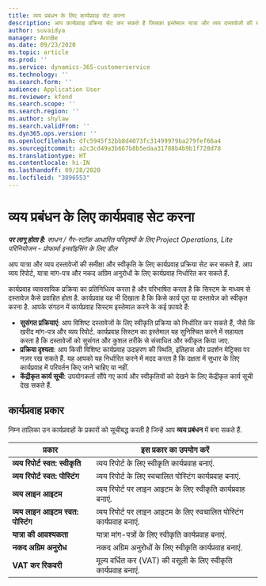 ```yaml
---
title: व्यय प्रबंधन के लिए कार्यप्रवाह सेट करना
description: आप कार्यप्रवाह प्रक्रिया सेट कर सकते हैं जिसका इस्तेमाल यात्रा और व्यय दस्तावेजों की समीक्षा और स्वीकृत करने के लिए किया जाता है.
author: suvaidya
manager: AnnBe
ms.date: 09/23/2020
ms.topic: article
ms.prod: ''
ms.service: dynamics-365-customerservice
ms.technology: ''
ms.search.form: ''
audience: Application User
ms.reviewer: kfend
ms.search.scope: ''
ms.search.region: ''
ms.author: shylaw
ms.search.validFrom: ''
ms.dyn365.ops.version: ''
ms.openlocfilehash: dfc5945f32bb8d4073fc31499979ba279fef66a4
ms.sourcegitcommit: a2c3cd49a3b667b8b5edaa31788b4b9b1f728d78
ms.translationtype: HT
ms.contentlocale: hi-IN
ms.lasthandoff: 09/28/2020
ms.locfileid: "3896553"
---
```

# <a name="set-up-workflows-for-expense-management"></a>व्यय प्रबंधन के लिए कार्यप्रवाह सेट करना

_**पर लागू होता है:** साधन / गैर-स्टॉक आधारित परिदृश्यों के लिए Project Operations, Lite परिनियोजन - प्रोफार्मा इनवॉइसिंग के लिए डील_

आप यात्रा और व्यय दस्तावेजों की समीक्षा और स्वीकृति के लिए कार्यप्रवाह प्रक्रिया सेट कर सकते हैं. आप व्यय रिपोर्ट, यात्रा मांग-पत्र और नकद अग्रिम अनुरोधों के लिए कार्यप्रवाह निर्धारित कर सकते हैं.

कार्यप्रवाह व्यावसायिक प्रक्रिया का प्रतिनिधित्व करता है और परिभाषित करता है कि सिस्टम के माध्यम से दस्तावेज़ कैसे प्रवाहित होता है. कार्यप्रवाह यह भी दिखाता है कि किसे कार्य पूरा या दस्तावेज़ को स्वीकृत करना है. आपके संगठन में कार्यप्रवाह सिस्टम इस्तेमाल करने के कई फ़ायदे हैं:

- **सुसंगत प्रक्रियाएं**: आप विशिष्ट दस्तावेजों के लिए स्वीकृति प्रक्रिया को निर्धारित कर सकते हैं, जैसे कि खरीद मांग-पत्र और व्यय रिपोर्ट. कार्यप्रवाह सिस्टम का इस्तेमाल यह सुनिश्चित करने में सहायता करता है कि दस्तावेजों को सुसंगत और कुशल तरीके से संसाधित और स्वीकृत किया जाए.
- **प्रक्रिया दृश्यता**: आप किसी विशिष्ट कार्यप्रवाह उदाहरण की स्थिति, इतिहास और प्रदर्शन मेट्रिक्स पर नज़र रख सकते हैं. यह आपको यह निर्धारित करने में मदद करता है कि दक्षता में सुधार के लिए कार्यप्रवाह में परिवर्तन किए जाने चाहिए या नहीं.
- **केंद्रीकृत कार्य सूची**: उपयोगकर्ता सौंपे गए कार्य और स्वीकृतियों को देखने के लिए केंद्रीकृत कार्य सूची देख सकते हैं. 

## <a name="workflow-types"></a>कार्यप्रवाह प्रकार

निम्न तालिका उन कार्यप्रवाहों के प्रकारों को सूचीबद्ध करती है जिन्हें आप **व्यय प्रबंधन** में बना सकते हैं.


|              <strong>प्रकार</strong>              |                   <strong>इस प्रकार का उपयोग करें</strong>                   |
|-------------------------------------------------|-----------------------------------------------------------------------|
|   <strong>व्यय रिपोर्ट स्वत: स्वीकृति</strong> |            व्यय रिपोर्ट के लिए स्वीकृति कार्यप्रवाह बनाएं.             |
|  <strong>व्यय रिपोर्ट स्वत: पोस्टिंग</strong>   |        व्यय रिपोर्ट के लिए स्वचालित पोस्टिंग कार्यप्रवाह बनाएं.        |
|       <strong>व्यय लाइन आइटम</strong>        |     व्यय रिपोर्ट पर लाइन आइटम के लिए स्वीकृति कार्यप्रवाह बनाएं.      |
| <strong>व्यय लाइन आइटम स्वत: पोस्टिंग</strong> | व्यय रिपोर्ट पर लाइन आइटम के लिए स्वचालित पोस्टिंग कार्यप्रवाह बनाएं. |
|       <strong>यात्रा की आवश्यकता</strong>       |          यात्रा मांग-पत्रों के लिए स्वीकृति कार्यप्रवाह बनाएं.           |
|      <strong>नकद अग्रिम अनुरोध</strong>      |         नकद अग्रिम अनुरोधों के लिए स्वीकृति कार्यप्रवाह बनाएं.          |
|        <strong>VAT कर रिकवरी</strong>        | मूल्य वर्धित कर (VAT) की वसूली के लिए स्वीकृति कार्यप्रवाह बनाएं.  |
